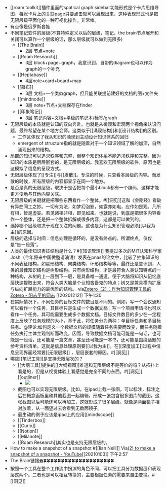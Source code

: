 - [[roam toolkit]]插件里面的spatical graph sidebar功能形式是个卡片思维导图，每张卡片上的关联page只要点击就可以展现出来，这种表现形式也是把无限层级平面化的一种可视化操作。非常棒。
- 有点像是俄罗斯套娃
- 不同笔记软件的层级(不算特殊定义以后的层级，笔记，the brain节点展开和关闭可以算作一个层级的话，那么层级就可以做到无限多)
    - [[The Brain]]
        - 2层 节点+note
    - [[Roam Research]]
        - 3层 block+page+graph，我意识到，自带的diagram也可以作为graph的一个补充
    - [[Heptabase]]
        - 4层note+card+board+map
    - [[幕布]]
        - 3层 文档+一个类似graph，但只能关联提前建好的文档的图+文件夹
    - [[mindnode]]
        - 3层 note+节点+文档保存在finder
    - [[印象笔记]]
        - 3层 笔记内容+文档+平级的笔记本/标签/graph
- 无限层级的本质就是认知的双向奔赴。也就是从微观和宏观两个视角来认识问题，最终希望在某个地方会师。这类似于[[涌现结构]]和[[设计结构]]的区别。
    - 工作区体现了我从知识的涌现到主动设计知识体系的回归
    - emergent of structure指的就是随着对于一个知识领域了解的加深，自然涌现出来的结构。
- 局部的知识可以追求秩序和完整，但整个知识体系不能追求秩序和完整。因为知识的本质是层层嵌套的，是无限层级的。我喜欢无限层级的软件，原因也是这模拟了信息的呈现方式。
- 无限层级体现了[[专注]]与[[发散]]。专注的时候，只查看本层级的内容。而发散的时候，所有层级的内容都显示在同一个地方。
- 是否是真的无限层级，取决于是否把每个最小block都有一个编码，这样才能更方便地与其他内容关联。
- 无限层级的关键就是把哪些东西看作一个整体。#[[洞见]]这和《金刚经》看破有异曲同工之妙。一切有为法，如梦幻泡影，如露亦如电，应作如是观。凡所有相，皆是虚妄。若见诸相非相，即见如来。也就是说，到底是把很多内容看作一个整体，还是把一个整体拆解成很多内容，这都是可以做到的。
- 选择哪个层级取决于现在关注的问题。这也是为什么知识管理必须[[以我为主]]的原因。
- 层级的选择与时间：信息处理是循环的，是没有终点的。所谓终点，仅仅是“告一段落”。
- 人类的最佳知识表征结构是什么？#[[知识管理]]
我提过多次的MIT认知科学家Josh（今年将来中国做邀请演讲）发表在pnas的论文中，比较了抽象知识的不同表征结构，如星形结构、聚类结构、环形结构等等，最终还是意识到，人类的最佳知识结构是树形结构。只有树形结构，才是最符合人类认知特点的一种结构，从树的上一层到下一层，是具备唯一通道，便于大脑将知识从记忆底层快速提取出来，符合人类大脑是个认知吝啬鬼的特点；树又是兼具横向扩展与纵向扩展能力的最优雅的结构。
via[Zotero（2）：作为知识管理工具的Zotero - 阳志平的网志](https://www.yangzhiping.com/tech/zotero2.html)
[[20201212]] 下午1:30
- 在实际情况下，不同任务的目标文件的数目是不同的。例如，写一个会议通知可以看作一个任务，其目标只是生成一个数据文档；写一个项目申请书也可以看作一个任务，其可能需要生成多个数据文档。目标文件数目的多少在一定程度上反映了任务规模的大小，基于此，将任务分为两种：单目标任务和多目标任务。@评论:如何定义一个数据文档的规模随着任务需要而改变，而任务随着任务执行主体主观判断而改变，因而，导致数据文档可能可能是一句话，也可能是一段话，还可能是一篇文章，甚至还可能是一本书，还可能是围绕话题的参考资料清单。这就是信息处理原则要[[以我为主]]，在[[深度加工]]过程中信息呈现界面经常要[[无限层级]] ，层层嵌套的原因。#[[洞见]]
- 哪些[[笔记工具]]是支持无限层次的？
    - [[大纲工具]]提供的[[大纲视图]]难道和无限层级不是等价的吗？从拓扑上看是的，但是从视觉体验上看感觉是完全不同的东西。#[[洞见]][[outliner]]
        - ![](https://firebasestorage.googleapis.com/v0/b/firescript-577a2.appspot.com/o/imgs%2Fapp%2Fxinyiheng%2FCU2kznpIWH.png?alt=media&token=33d922d0-7ee7-477a-a618-b8ed9feaf2e3)
    - 截图也可以实现无限层级。比如，在ipad上截一张图，可以标注，标注之后在概念画板里和其他截图一起编辑，形成一张包含很多图片的截图，这张截图以后可能还可以再加工，这就形成了很多层级。就像是两面镜子相对放着，从一面望过去会看到无数面镜子。
    - 最生动的例子应该是ipad上的应用[[mindscope]]
    - [[Tinderbox]]
    - [[Curio]]
    - [[Notion]]
    - [[Milanote]]
    - [[Roam Research]]其实也是支持无限层级的。
- How to make a snapshot of a snapshot #[[Iian Neill]]
Via[(2) to make a snapshot of a snapshot - YouTube](https://www.youtube.com/watch?v=PTnJY0UdMuE)[[20210103]] 下午2:57
- The Brain链接[☎️](brain://api.thebrain.com/g7PXu0IyM0ucARb24SvxiA/m77_JBXhVkOQLRnz9wYXQg/%E7%9F%A5%E8%AF%86%E7%AE%A1%E7%90%86%E7%9A%84%E5%8E%9F%E5%88%99)🍀🍀🍀🍀🍀🍀🍀🍀🍀🍀🍀🍀🍀🍀🍀🍀🍀🍀🍀🍀
- 按照一个工具在整个工作流中扮演的角色不同，可以把工具分为数据层和表现层这两个。二者也是可以相互转换的，主要根据任务的需要来自由变换。#[[洞见]]
